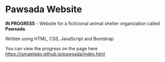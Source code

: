 # Pawsada Website

**IN PROGRESS** - Website for a ficticional animal shelter organization called **Pawsada**.

Written using HTML, CSS, JavaScript and Bootstrap

You can view the progress on the page here
https://ismaelgdo.github.io/pawsada/index.html

